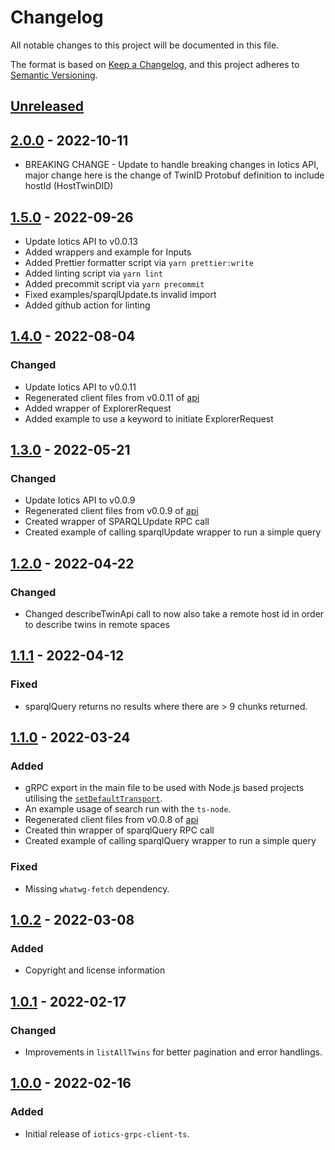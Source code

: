 # Changelog
All notable changes to this project will be documented in this file.

The format is based on [Keep a Changelog](https://keepachangelog.com/en/1.0.0/),
and this project adheres to [Semantic Versioning](https://semver.org/spec/v2.0.0.html).


## [Unreleased]

## [2.0.0] - 2022-10-11
- BREAKING CHANGE - Update to handle breaking changes in Iotics API, major change here is the change of TwinID Protobuf definition to include hostId (HostTwinDID)

## [1.5.0] - 2022-09-26
- Update Iotics API to v0.0.13
- Added wrappers and example for Inputs
- Added Prettier formatter script via `yarn prettier:write`
- Added linting script via `yarn lint`
- Added precommit script via `yarn precommit`
- Fixed examples/sparqlUpdate.ts invalid import
- Added github action for linting

## [1.4.0] - 2022-08-04
### Changed
- Update Iotics API to v0.0.11
- Regenerated client files from v0.0.11 of [api](https://github.com/Iotic-Labs/api)
- Added wrapper of ExplorerRequest
- Added example to use a keyword to initiate ExplorerRequest

## [1.3.0] - 2022-05-21
### Changed
- Update Iotics API to v0.0.9
- Regenerated client files from v0.0.9 of [api](https://github.com/Iotic-Labs/api)
- Created wrapper of SPARQLUpdate RPC call
- Created example of calling sparqlUpdate wrapper to run a simple query

## [1.2.0] - 2022-04-22
### Changed
- Changed describeTwinApi call to now also take a remote host id in order to describe twins in remote spaces

## [1.1.1] - 2022-04-12
### Fixed
- sparqlQuery returns no results where there are > 9 chunks returned.

## [1.1.0] - 2022-03-24
### Added
- gRPC export in the main file to be used with Node.js based projects utilising the
  [`setDefaultTransport`](https://github.com/improbable-eng/grpc-web/tree/master/client/grpc-web-node-http-transport).
- An example usage of search run with the `ts-node`.
- Regenerated client files from v0.0.8 of [api](https://github.com/Iotic-Labs/api)
- Created thin wrapper of sparqlQuery RPC call
- Created example of calling sparqlQuery wrapper to run a simple query

### Fixed
- Missing `whatwg-fetch` dependency.

## [1.0.2] - 2022-03-08
### Added
- Copyright and license information


## [1.0.1] - 2022-02-17
### Changed
- Improvements in `listAllTwins` for better pagination and error handlings.


## [1.0.0] - 2022-02-16
### Added
- Initial release of `iotics-grpc-client-ts`.


[Unreleased]: https://github.com/Iotic-Labs/iotics-grpc-client-ts/compare/v2.0.0...HEAD
[2.0.0]: https://github.com/Iotic-Labs/iotics-grpc-client-ts/compare/v1.5.0...v2.0.0
[1.5.0]: https://github.com/Iotic-Labs/iotics-grpc-client-ts/compare/v1.4.0...v1.5.0
[1.4.0]: https://github.com/Iotic-Labs/iotics-grpc-client-ts/compare/v1.3.0...v1.4.0
[1.3.0]: https://github.com/Iotic-Labs/iotics-grpc-client-ts/compare/v1.2.0...v1.3.0
[1.2.0]: https://github.com/Iotic-Labs/iotics-grpc-client-ts/compare/v1.1.1...v1.2.0
[1.1.1]: https://github.com/Iotic-Labs/iotics-grpc-client-ts/compare/v1.1.0...v1.1.1
[1.1.0]: https://github.com/Iotic-Labs/iotics-grpc-client-ts/compare/v1.0.2...v1.1.0
[1.0.2]: https://github.com/Iotic-Labs/iotics-grpc-client-ts/compare/v1.0.1...v1.0.2
[1.0.1]: https://github.com/Iotic-Labs/iotics-grpc-client-ts/compare/v1.0.0...v1.0.1
[1.0.0]: https://github.com/Iotic-Labs/iotics-grpc-client-ts/releases/tag/v1.0.0
